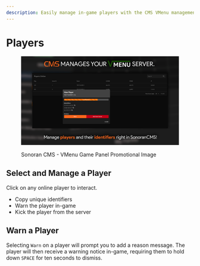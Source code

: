 ```yaml
---
description: Easily manage in-game players with the CMS VMenu management panel!
---
```


# Players

<figure><img src="../../../.gitbook/assets/VMenuPromo04.png" alt=""><figcaption><p>Sonoran CMS - VMenu Game Panel Promotional Image</p></figcaption></figure>

## Select and Manage a Player

Click on any online player to interact.

* Copy unique identifiers
* Warn the player in-game
* Kick the player from the server

## Warn a Player

Selecting `Warn` on a player will prompt you to add a reason message. The player will then receive a warning notice in-game, requiring them to hold down `SPACE` for ten seconds to dismiss.
